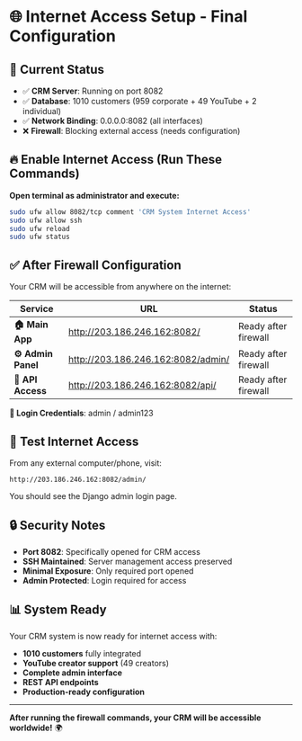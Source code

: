# 🌐 Internet Access Setup - Final Configuration

## 🎯 **Current Status**
- ✅ **CRM Server**: Running on port 8082
- ✅ **Database**: 1010 customers (959 corporate + 49 YouTube + 2 individual)
- ✅ **Network Binding**: 0.0.0.0:8082 (all interfaces)
- ❌ **Firewall**: Blocking external access (needs configuration)

## 🔥 **Enable Internet Access (Run These Commands)**

**Open terminal as administrator and execute:**

```bash
sudo ufw allow 8082/tcp comment 'CRM System Internet Access'
sudo ufw allow ssh
sudo ufw reload
sudo ufw status
```

## ✅ **After Firewall Configuration**

Your CRM will be accessible from anywhere on the internet:

| Service | URL | Status |
|---------|-----|--------|
| **🏠 Main App** | http://203.186.246.162:8082/ | Ready after firewall |
| **⚙️ Admin Panel** | http://203.186.246.162:8082/admin/ | Ready after firewall |
| **🔌 API Access** | http://203.186.246.162:8082/api/ | Ready after firewall |

**👤 Login Credentials**: admin / admin123

## 🧪 **Test Internet Access**

From any external computer/phone, visit:
```
http://203.186.246.162:8082/admin/
```

You should see the Django admin login page.

## 🔒 **Security Notes**

- **Port 8082**: Specifically opened for CRM access
- **SSH Maintained**: Server management access preserved  
- **Minimal Exposure**: Only required port opened
- **Admin Protected**: Login required for access

## 📊 **System Ready**

Your CRM system is now ready for internet access with:
- **1010 customers** fully integrated
- **YouTube creator support** (49 creators)
- **Complete admin interface**
- **REST API endpoints**
- **Production-ready configuration**

---

**After running the firewall commands, your CRM will be accessible worldwide!** 🌍
